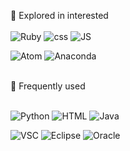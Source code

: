 <!-- 방문자 수 - hit -->
<!-- [![Hits](https://hits.seeyoufarm.com/api/count/incr/badge.svg?url=https%3A%2F%2Fgithub.com%2Fkingdomunder&count_bg=%2379C83D&title_bg=%23555555&icon=&icon_color=%23E7E7E7&title=hits&edge_flat=false)](https://hits.seeyoufarm.com) -->
<!-- 방문자 수 - hit -->

🌱 Explored in interested
<br>
<br>
![Ruby](http://img.shields.io/badge/-ruby-CC342D?style=for-the-badge&logo=Ruby&logoColor=white)  ![css](http://img.shields.io/badge/-CSS3-0078D4?style=for-the-badge&logo=css3&logoColor=white)  ![JS](http://img.shields.io/badge/-JavaScript-yellow?style=for-the-badge&logo=javascript&logoColor=2C2255)  

![Atom](http://img.shields.io/badge/-atom-green?style=for-the-badge&logo=Atom&logoColor=66595C)  ![Anaconda](http://img.shields.io/badge/-anaconda-black?style=for-the-badge&logo=anaconda&logoColor=44A833) 

<br>
🌼 Frequently used
<br>
<br>

<img alt="Python" src ="https://img.shields.io/badge/Python-3776AB.svg?&style=for-the-badge&logo=Python&logoColor=yellow">      ![HTML](http://img.shields.io/badge/-html-orange?style=for-the-badge&logo=html5&logoColor=E34F26)   ![Java](http://img.shields.io/badge/-java-E8E8E8?style=for-the-badge&logo=Java&logoColor=red) 
<!-- 파이썬은 Shields에서 Simple Icons의 로고가 불러와지지 않음 -->
![VSC](http://img.shields.io/badge/-VSC-black?style=for-the-badge&logo=VisualStudioCode&logoColor=007ACC)   ![Eclipse](http://img.shields.io/badge/-eclipse-E8E8E8?style=for-the-badge&logo=EclipseIDE&logoColor=2C2255)   ![Oracle](http://img.shields.io/badge/-sql_developer-00A8E1?style=for-the-badge&logo=Oracle&logoColor=F80000)


<!-- ✨  -->

<!-- [![뱃지이름](http://img.shields.io/badge/language-swift-orange&logo=로고이름&logoColor=로고색&link=링크) -->




<!--
**kingdomunder/kingdomunder** is a ✨ _special_ ✨ repository because its `README.md` (this file) appears on your GitHub profile.

Here are some ideas to get you started:

- 🔭 I’m currently working on ...
- 🌱 I’m currently learning ...
- 👯 I’m looking to collaborate on ...
- 🤔 I’m looking for help with ...
- 💬 Ask me about ...
- 📫 How to reach me: ...
- 😄 Pronouns: ...
- ⚡ Fun fact: ...
-->
